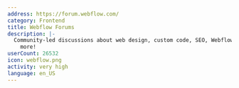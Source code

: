 ```yaml
---
address: https://forum.webflow.com/
category: Frontend
title: Webflow Forums
description: |-
  Community-led discussions about web design, custom code, SEO, Webflow features and
    more!
userCount: 26532
icon: webflow.png
activity: very high
language: en_US
---
```

